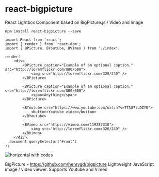 # react-bigpicture
React Lightbox Component based on BigPicture.js / Video and Image

```
npm install react-bigpicture --save
```


```
import React from 'react';
import { render } from 'react-dom';
import { BPicture, BYoutube, BVimeo } from './index';

render(
    <div>
        <BPicture caption="Example of an optional caption." src="http://loremflickr.com/800/600">
            <img src="http://loremflickr.com/320/240" />
        </BPicture>

        <BPicture caption="Example of an optional caption." src="http://loremflickr.com/800/600">
            <span>Anything</span>
        </BPicture>

        <BYoutube src="https://www.youtube.com/watch?v=TTAU7lLDZYU">
            <button>Youtube video</button>
        </BYoutube>

        <BVimeo src="https://vimeo.com/119287310">
            <img src="http://loremflickr.com/320/240" />
        </BVimeo>
    </div>,
  document.querySelector('#root')
);
```

![horizontal with codes](https://camo.githubusercontent.com/d58922db18736731a116bc06b445cd203d1e7ad5/687474703a2f2f692e696d6775722e636f6d2f375436646e4e332e676966)

BigPicture - https://github.com/henrygd/bigpicture
Lightweight JavaScript image / video viewer. Supports Youtube and Vimeo
